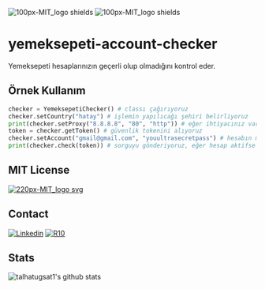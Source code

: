 ![100px-MIT_logo shields](https://img.shields.io/github/license/talhatugsat1/yemeksepeti-account-checker) ![100px-MIT_logo shields](https://img.shields.io/github/stars/talhatugsat1/yemeksepeti-account-checker?style=social)
# yemeksepeti-account-checker
Yemeksepeti hesaplarınızın geçerli olup olmadığını kontrol eder.

## Örnek Kullanım

```python
checker = YemeksepetiChecker() # classı çağırıyoruz
checker.setCountry("hatay") # işlemin yapılıcağı şehiri belirliyoruz
print(checker.setProxy("8.8.8.8", "80", "http")) # eğer ihtiyacınız varsa proxyi belirliyoruz
token = checker.getToken() # güvenlik tokenini alıyoruz
checker.setAccount("gmail@gmail.com", "youultrasecretpass") # hesabın mail adresini ve şifresini giriyoruz
print(checker.check(token)) # sorguyu gönderiyoruz, eğer hesap aktifse olumlu (true) değeri geri dönecektir. Aksi halinde olumsuz (false) değeri döner.

```

## MIT License
[![220px-MIT_logo svg](https://user-images.githubusercontent.com/51381316/134710284-22a012b1-fe1b-4b01-8f4c-62d02d261718.png)](https://github.com/talhatugsat1/yemeksepeti-account-checker/blob/main/LICENSE)

## Contact
[![Linkedin](https://img.shields.io/badge/talhatugsat-follow%20on%20linkedin-blue?style=for-the-badge&logo=linkedin)](https://www.linkedin.com/in/talha-tu%C4%9Fsat-88303a1b0/) [![R10](https://img.shields.io/badge/leaver-view%20on%20r10.net-blue?style=for-the-badge)](https://www.r10.net/profil/133573-leaver.html)

## Stats
<p float="center">
  <img  src="https://github-readme-stats.vercel.app/api?username=talhatugsat1&show_icons=true&count_private=true&hide=contribs,issues" alt="talhatugsat1's github stats" />
</p>
